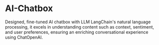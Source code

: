 # AI-Chatbox
Designed, fine-tuned AI chatbox with LLM LangChain's natural language processing, it excels in understanding content such as context, sentiment, and user preferences, ensuring an enriching conversational experience using ChatOpenAI.
